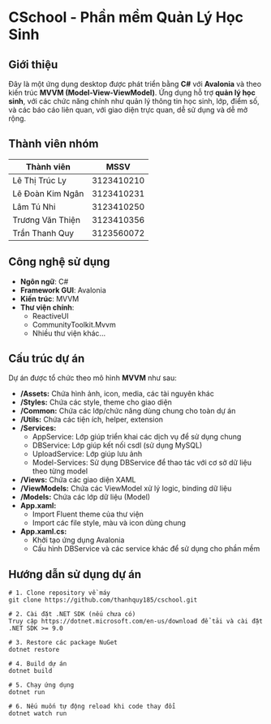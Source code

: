 # CSchool - Phần mềm Quản Lý Học Sinh

## Giới thiệu

Đây là một ứng dụng desktop được phát triển bằng **C#** với **Avalonia** và theo kiến trúc **MVVM (Model-View-ViewModel)**. Ứng dụng hỗ trợ **quản lý học sinh**, với các chức năng chính như quản lý thông tin học sinh, lớp, điểm số, và các báo cáo liên quan, với giao diện trực quan, dễ sử dụng và dễ mở rộng.

## Thành viên nhóm

| Thành viên       | MSSV       |
| ---------------- | ---------- |
| Lê Thị Trúc Ly   | 3123410210 |
| Lê Đoàn Kim Ngân | 3123410231 |
| Lâm Tú Nhi       | 3123410250 |
| Trương Văn Thiện | 3123410356 |
| Trần Thanh Quy   | 3123560072 |

## Công nghệ sử dụng

- **Ngôn ngữ**: C#
- **Framework GUI**: Avalonia
- **Kiến trúc**: MVVM
- **Thư viện chính**:
  - ReactiveUI
  - CommunityToolkit.Mvvm
  - Nhiều thư viện khác...

## Cấu trúc dự án

Dự án được tổ chức theo mô hình **MVVM** như sau:

- **/Assets:** Chứa hình ảnh, icon, media, các tài nguyên khác
- **/Styles:** Chứa các style, theme cho giao diện
- **/Common:** Chứa các lớp/chức năng dùng chung cho toàn dự án
- **/Utils:** Chứa các tiện ích, helper, extension
- **/Services:**
  - AppService: Lớp giúp triển khai các dịch vụ để sử dụng chung
  - DBService: Lớp giúp kết nối csdl (sử dụng MySQL)
  - UploadService: Lớp giúp lưu ảnh
  - Model-Services: Sử dụng DBService để thao tác với cơ sở dữ liệu theo từng model
- **/Views:** Chứa các giao diện XAML
- **/ViewModels:** Chứa các ViewModel xử lý logic, binding dữ liệu
- **/Models:** Chứa các lớp dữ liệu (Model)
- **App.xaml:**
  - Import Fluent theme của thư viện
  - Import các file style, màu và icon dùng chung
- **App.xaml.cs:**
  - Khởi tạo ứng dụng Avalonia
  - Cấu hình DBService và các service khác để sử dụng cho phần mềm

## Hướng dẫn sử dụng dự án

```
# 1. Clone repository về máy
git clone https://github.com/thanhquy185/cschool.git

# 2. Cài đặt .NET SDK (nếu chưa có)
Truy cập https://dotnet.microsoft.com/en-us/download để tải và cài đặt .NET SDK >= 9.0

# 3. Restore các package NuGet
dotnet restore

# 4. Build dự án
dotnet build

# 5. Chạy ứng dụng
dotnet run

# 6. Nếu muốn tự động reload khi code thay đổi
dotnet watch run
```
